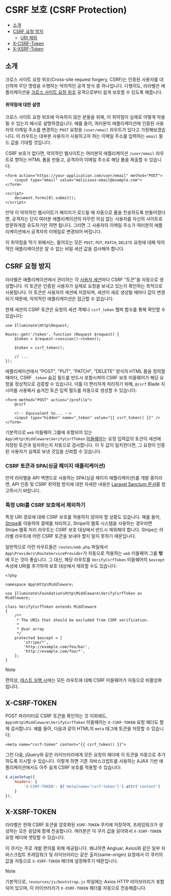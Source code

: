 # CSRF 보호 (CSRF Protection)

- [소개](#csrf-introduction)
- [CSRF 요청 방지](#preventing-csrf-requests)
    - [URI 제외](#csrf-excluding-uris)
- [X-CSRF-Token](#csrf-x-csrf-token)
- [X-XSRF-Token](#csrf-x-xsrf-token)

<a name="csrf-introduction"></a>
## 소개

크로스 사이트 요청 위조(Cross-site request forgery, CSRF)는 인증된 사용자를 대신하여 무단 명령을 수행하는 악의적인 공격 방식 중 하나입니다. 다행히도, 라라벨은 애플리케이션을 [크로스 사이트 요청 위조](https://en.wikipedia.org/wiki/Cross-site_request_forgery) 공격으로부터 쉽게 보호할 수 있도록 해줍니다.

<a name="csrf-explanation"></a>
#### 취약점에 대한 설명

크로스 사이트 요청 위조에 익숙하지 않은 분들을 위해, 이 취약점이 실제로 어떻게 악용될 수 있는지 예시로 설명하겠습니다. 예를 들어, 여러분의 애플리케이션에 인증된 사용자의 이메일 주소를 변경하는 `POST` 요청용 `/user/email` 라우트가 있다고 가정해보겠습니다. 이 라우트는 대부분 사용자가 사용하고자 하는 이메일 주소를 입력하는 `email` 필드 값을 기대할 것입니다.

CSRF 보호가 없다면, 악의적인 웹사이트는 여러분의 애플리케이션 `/user/email` 라우트로 향하는 HTML 폼을 만들고, 공격자의 이메일 주소로 해당 폼을 제출할 수 있습니다:

```blade
<form action="https://your-application.com/user/email" method="POST">
    <input type="email" value="malicious-email@example.com">
</form>

<script>
    document.forms[0].submit();
</script>
```

 만약 이 악의적인 웹사이트가 페이지가 로드될 때 자동으로 폼을 전송하도록 만들어졌다면, 공격자는 단지 여러분 애플리케이션의 아무런 의심 없는 사용자를 자신의 사이트로 방문하게끔 유도하기만 하면 됩니다. 그러면 그 사용자의 이메일 주소가 여러분의 애플리케이션에서 공격자의 이메일로 변경되어 버립니다.

 이 취약점을 막기 위해서는, 들어오는 모든 `POST`, `PUT`, `PATCH`, `DELETE` 요청에 대해 악의적인 애플리케이션은 알 수 없는 비밀 세션 값을 검사해야 합니다.

<a name="preventing-csrf-requests"></a>
## CSRF 요청 방지

라라벨은 애플리케이션에서 관리하는 각 [사용자 세션](/docs/9.x/session)마다 CSRF "토큰"을 자동으로 생성합니다. 이 토큰은 인증된 사용자가 실제로 요청을 보내고 있는지 확인하는 목적으로 사용됩니다. 이 토큰은 사용자의 세션에 저장되며, 세션이 새로 생성될 때마다 값이 변경되기 때문에, 악의적인 애플리케이션은 접근할 수 없습니다.

현재 세션의 CSRF 토큰은 요청의 세션 객체나 `csrf_token` 헬퍼 함수를 통해 확인할 수 있습니다:

```
use Illuminate\Http\Request;

Route::get('/token', function (Request $request) {
    $token = $request->session()->token();

    $token = csrf_token();

    // ...
});
```

애플리케이션에서 "POST", "PUT", "PATCH", "DELETE" 방식의 HTML 폼을 정의할 때마다, CSRF `_token` 숨김 필드를 반드시 포함시켜야 CSRF 보호 미들웨어가 해당 요청을 정상적으로 검증할 수 있습니다. 이를 더 편리하게 처리하기 위해, `@csrf` Blade 지시어를 사용해서 숨겨진 토큰 입력 필드를 자동으로 생성할 수 있습니다:

```blade
<form method="POST" action="/profile">
    @csrf

    <!-- Equivalent to... -->
    <input type="hidden" name="_token" value="{{ csrf_token() }}" />
</form>
```

기본적으로 `web` 미들웨어 그룹에 포함되어 있는 `App\Http\Middleware\VerifyCsrfToken` [미들웨어](/docs/9.x/middleware)는 요청 입력값의 토큰이 세션에 저장된 토큰과 일치하는지 자동으로 검사합니다. 이 두 값이 일치한다면, 그 요청이 인증된 사용자가 실제로 보낸 것임을 신뢰할 수 있습니다.

<a name="csrf-tokens-and-spas"></a>
### CSRF 토큰과 SPA(싱글 페이지 애플리케이션)

만약 라라벨을 API 백엔드로 사용하는 SPA(싱글 페이지 애플리케이션)를 개발 중이라면, API 인증 및 CSRF 취약점 방지에 대한 자세한 내용은 [Laravel Sanctum 문서](/docs/9.x/sanctum)를 참고하시기 바랍니다.

<a name="csrf-excluding-uris"></a>
### 특정 URI를 CSRF 보호에서 제외하기

특정 URI 경로에 대해 CSRF 보호를 적용하지 않아야 할 상황도 있습니다. 예를 들어, [Stripe](https://stripe.com)를 이용하여 결제를 처리하고, Stripe의 웹훅 시스템을 사용하는 경우라면 Stripe 웹훅 처리 라우트는 CSRF 보호 대상에서 반드시 제외해야 합니다. Stripe는 라라벨 라우트에 어떤 CSRF 토큰을 보내야 할지 알지 못하기 때문입니다.

일반적으로 이런 라우트들은 `routes/web.php` 파일에서 `App\Providers\RouteServiceProvider`가 자동으로 적용하는 `web` 미들웨어 그룹 **밖**에 두는 것이 좋습니다. 그 대신, 해당 라우트를 `VerifyCsrfToken` 미들웨어의 `$except` 속성에 URI를 추가하여 보호 대상에서 제외할 수도 있습니다:

```
<?php

namespace App\Http\Middleware;

use Illuminate\Foundation\Http\Middleware\VerifyCsrfToken as Middleware;

class VerifyCsrfToken extends Middleware
{
    /**
     * The URIs that should be excluded from CSRF verification.
     *
     * @var array
     */
    protected $except = [
        'stripe/*',
        'http://example.com/foo/bar',
        'http://example.com/foo/*',
    ];
}
```

> [!NOTE]
> 편의상, [테스트 실행 시](/docs/9.x/testing)에는 모든 라우트에 대해 CSRF 미들웨어가 자동으로 비활성화됩니다.

<a name="csrf-x-csrf-token"></a>
## X-CSRF-TOKEN

POST 파라미터로 CSRF 토큰을 확인하는 것 이외에도, `App\Http\Middleware\VerifyCsrfToken` 미들웨어는 `X-CSRF-TOKEN` 요청 헤더도 함께 검사합니다. 예를 들어, 다음과 같이 HTML의 `meta` 태그에 토큰을 저장할 수 있습니다:

```blade
<meta name="csrf-token" content="{{ csrf_token() }}">
```

그런 다음, jQuery와 같은 라이브러리에게 모든 요청의 헤더에 이 토큰을 자동으로 추가하도록 지시할 수 있습니다. 이렇게 하면 기존 자바스크립트를 사용하는 AJAX 기반 애플리케이션에서도 아주 쉽게 CSRF 보호를 적용할 수 있습니다:

```js
$.ajaxSetup({
    headers: {
        'X-CSRF-TOKEN': $('meta[name="csrf-token"]').attr('content')
    }
});
```

<a name="csrf-x-xsrf-token"></a>
## X-XSRF-TOKEN

라라벨은 현재 CSRF 토큰을 암호화된 `XSRF-TOKEN` 쿠키에 저장하여, 프레임워크가 생성하는 모든 응답에 함께 전송합니다. 여러분은 이 쿠키 값을 읽어와서 `X-XSRF-TOKEN` 요청 헤더에 셋팅할 수 있습니다.

이 쿠키는 주로 개발 편의를 위해 제공됩니다. 왜냐하면 Angluar, Axios와 같은 일부 자바스크립트 프레임워크 및 라이브러리는 같은 출처(same-origin) 요청에서 이 쿠키의 값을 자동으로 `X-XSRF-TOKEN` 헤더에 설정해주기 때문입니다.

> [!NOTE]
> 기본적으로, `resources/js/bootstrap.js` 파일에는 Axios HTTP 라이브러리가 포함되어 있으며, 이 라이브러리가 `X-XSRF-TOKEN` 헤더를 자동으로 전송해줍니다.